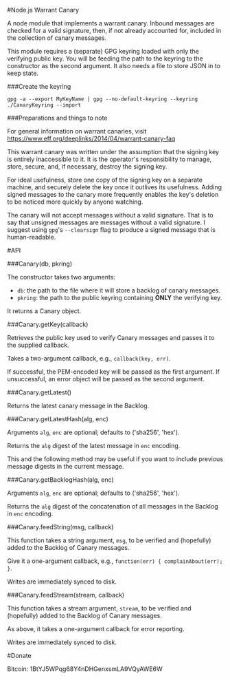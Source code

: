 #Node.js Warrant Canary

A node module that implements a warrant canary. Inbound messages are checked for a valid signature, then, if not already accounted for, included in the collection of canary messages.

This module requires a (separate) GPG keyring loaded with only the verifying public key. You will be feeding the path to the keyring to the constructor as the second argument. It also needs a file to store JSON in to keep state.

###Create the keyring

`gpg -a --export MyKeyName | gpg --no-default-keyring --keyring ./CanaryKeyring --import`

###Preparations and things to note

For general information on warrant canaries, visit https://www.eff.org/deeplinks/2014/04/warrant-canary-faq

This warrant canary was written under the assumption that the signing key is entirely inaccessible to it. It is the operator's responsibility to manage, store, secure, and, if necessary, destroy the signing key.

For ideal usefulness, store one copy of the signing key on a separate machine, and securely delete the key once it outlives its usefulness. Adding signed messages to the canary more frequently enables the key's deletion to be noticed more quickly by anyone watching.

The canary will not accept messages without a valid signature. That is to say that unsigned messages are messages without a valid signature. I suggest using `gpg`'s `--clearsign` flag to produce a signed message that is human-readable.

#API

###Canary(db, pkring)

The constructor takes two arguments:

* `db`: the path to the file where it will store a backlog of canary messages.
* `pkring`: the path to the public keyring containing __ONLY__ the verifying key.

It returns a Canary object.

###Canary.getKey(callback)

Retrieves the public key used to verify Canary messages and passes it to the supplied callback.

Takes a two-argument callback, e.g., `callback(key, err)`.

If successful, the PEM-encoded key will be passed as the first argument. If unsuccessful, an error object will be passed as the second argument.

###Canary.getLatest()

Returns the latest canary message in the Backlog.

###Canary.getLatestHash(alg, enc)

Arguments `alg`, `enc` are optional; defaults to ('sha256', 'hex').

Returns the `alg` digest of the latest message in `enc` encoding.

This and the following method may be useful if you want to include previous message digests in the current message.

###Canary.getBacklogHash(alg, enc)

Arguments `alg`, `enc` are optional; defaults to ('sha256', 'hex').

Returns the `alg` digest of the concatenation of all messages in the Backlog in `enc` encoding.

###Canary.feedString(msg, callback)

This function takes a string argument, `msg`, to be verified and (hopefully) added to the Backlog of Canary messages.

Give it a one-argument callback, e.g., `function(err) { complainAbout(err); }`.

Writes are immediately synced to disk.

###Canary.feedStream(stream, callback)

This function takes a stream argument, `stream`, to be verified and (hopefully) added to the Backlog of Canary messages.

As above, it takes a one-argument callback for error reporting.

Writes are immediately synced to disk.

#Donate

Bitcoin: 1BtYJ5WPqg68Y4nDHGenxsmLA9VQyAWE6W
